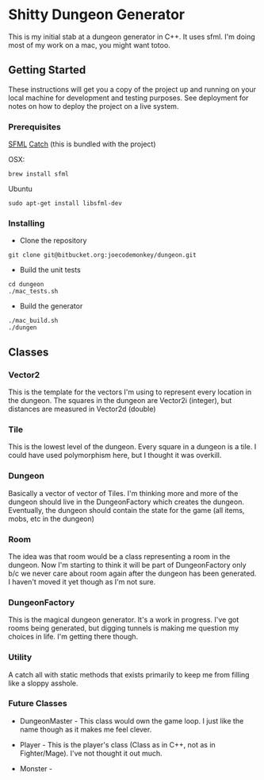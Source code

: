 # Shitty Dungeon Generator

This is my initial stab at a dungeon generator in C++.  It uses sfml.  I'm doing most of my work on a mac, you might want totoo.

## Getting Started

These instructions will get you a copy of the project up and running on your local machine for development and testing purposes. See deployment for notes on how to deploy the project on a live system.

### Prerequisites

[SFML](https://www.sfml-dev.org/)
[Catch](https://github.com/philsquared/Catch) (this is bundled with the project)

OSX:

```
brew install sfml
```

Ubuntu
```
sudo apt-get install libsfml-dev
```

### Installing

* Clone the repository

```
git clone git@bitbucket.org:joecodemonkey/dungeon.git
```

* Build the unit tests
```
cd dungeon
./mac_tests.sh
```

* Build the generator
```
./mac_build.sh
./dungen
```

## Classes

### Vector2

This is the template for the vectors I'm using to represent every location in the dungeon.   The squares in the dungeon are Vector2i (integer), but distances are measured in Vector2d (double)

### Tile

This is the lowest level of the dungeon.  Every square in a dungeon is a tile.  I could have used polymorphism here, but I thought it was overkill.

### Dungeon

Basically a vector of vector of Tiles.  I'm thinking more and more of the dungeon should live in the DungeonFactory which creates the dungeon.  Eventually, the dungeon should contain the state for the game (all items, mobs, etc in the dungeon)

###  Room

The idea was that room would be a class representing a room in the dungeon.  Now I'm starting to think it will be part of DungeonFactory only b/c we never care about room again after the dungeon has been generated.  I haven't moved it yet though as I'm not sure.

###  DungeonFactory

This is the magical dungeon generator.  It's a work in progress.  I've got rooms being generated, but digging tunnels is making me question my choices in life.  I'm getting there though.  


### Utility

A catch all with static methods that exists primarily to keep me from filling like a sloppy asshole.


### Future Classes

* DungeonMaster - This class would own the game loop.  I just like the name though as it makes me feel clever.

* Player - This is the player's class (Class as in C++, not as in Fighter/Mage).  I've not thought it out much.

* Monster - 
